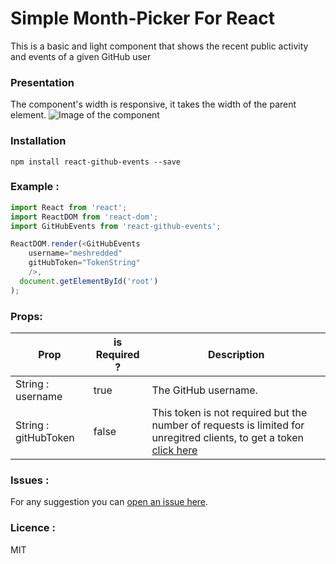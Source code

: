 #   Simple Month-Picker For React
This is a basic and light component that shows the recent public activity and events of a given GitHub user

### Presentation
The component's width is responsive, it takes the width of the parent element.
![Image of the component](https://cloud.githubusercontent.com/assets/10856604/26252415/767403e6-3cb0-11e7-822a-53bc68a57af5.png)


### Installation
```shell
npm install react-github-events --save
```
### Example :
```javascript
import React from 'react';
import ReactDOM from 'react-dom';
import GitHubEvents from 'react-github-events';

ReactDOM.render(<GitHubEvents
    username="meshredded"
    gitHubToken="TokenString"
    />,
  document.getElementById('root')
);
```

### Props:
|  Prop | is Required ?   | Description   |
|---|---|---|
| String : username    | true   | The GitHub username. |
| String : gitHubToken |  false | This token is not required but the number of requests is limited for unregitred clients, to get a token [click here](https://github.com/settings/tokens)   |

### Issues :
For any suggestion you can [open an issue here](https://github.com/Meshredded/react-github-events/issues).

### Licence :
MIT
